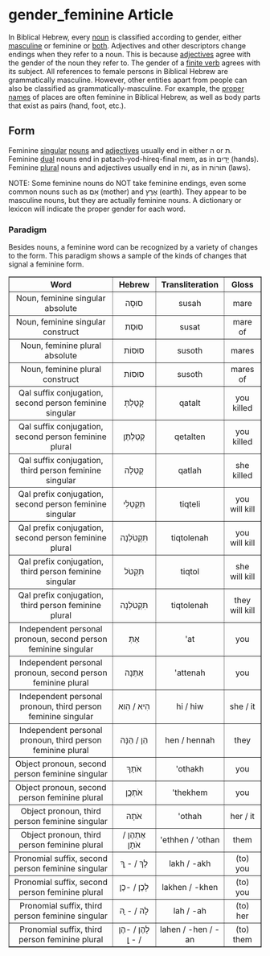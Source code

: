 # gender_feminine Article
In Biblical Hebrew, every [noun](https://git.door43.org/Door43/en-uhg/src/master/content/noun/02.md) is classified according to gender, either [masculine](https://git.door43.org/Door43/en-uhg/src/master/content/gender_masculine/02.md) or feminine or [both](https://git.door43.org/Door43/en-uhg/src/master/content/gender_both/02.md). Adjectives and other descriptors change endings when they refer to a noun. This is because [adjectives](https://git.door43.org/Door43/en-uhg/src/master/content/adjective/02.md) agree with the gender of the noun they refer to. The gender of a [finite verb](https://git.door43.org/Door43/en-uhg/src/master/content/verb/02.md#finite-verbs) agrees with its subject. All references to female persons in Biblical Hebrew are grammatically masculine.  However, other entities apart from people can also be classified as grammatically-masculine. For example, the [proper names](https://git.door43.org/Door43/en-uhg/src/master/content/noun_proper_name/01.md) of places are often feminine in Biblical Hebrew, as well as body parts that exist as pairs (hand, foot, etc.).

## Form

Feminine [singular](https://via.hypothes.is/https://git.door43.org/Door43/en-uhg/src/master/content/number_singular/02.md) [nouns]((https://git.door43.org/Door43/en-uhg/src/master/content/noun/02.md)) and [adjectives]((https://git.door43.org/Door43/en-uhg/src/master/content/adjective/02.md)) usually end in either ה or ת. Feminine [dual](https://git.door43.org/Door43/en-uhg/src/master/content/number_dual/02.md) nouns end in patach-yod-hireq-final mem, as in יָדַיִם (hands). Feminine [plural](https://git.door43.org/Door43/en-uhg/src/master/content/number_plural/02.md) nouns and adjectives usually end in וֹת, as in תּוֹרוֹת (laws).

NOTE: Some feminine nouns do NOT take feminine endings, even some common nouns such as אֵם (mother) and אֶרֶץ (earth). They appear to be masculine nouns, but they are actually feminine nouns. A dictionary or lexicon will indicate the proper gender for each word. 

### Paradigm
Besides nouns, a feminine word can be recognized by a variety of changes to the form. This paradigm shows a sample of the kinds of changes that signal a feminine form.

<table border="1" class="docutils">
<tr class="row-odd"><th>Word</th><th>Hebrew</th><th>Transliteration</th><th>Gloss</th>
</tr>
<tr class="row-even" align="center"><td>Noun, feminine singular absolute</td><td>סוּסָה</td><td>susah</td><td>mare</td>
</tr>
<tr class="row-even" align="center"><td>Noun, feminine singular construct</td><td>סוּסַת</td><td>susat</td><td>mare of</td>
</tr>
<tr class="row-even" align="center"><td>Noun, feminine plural absolute</td><td>סוּסוֹת</td><td>susoth</td><td>mares</td>
</tr>
<tr class="row-even" align="center"><td>Noun, feminine plural construct</td><td>סוּסוֹת</td><td>susoth</td><td>mares of</td>
</tr>
<tr class="row-even" align="center"><td>Qal suffix conjugation, second person feminine singular</td><td>קָטַלְתְּ</td><td>qatalt</td><td>you killed</td>
</tr>
<tr class="row-odd" align="center"><td>Qal suffix conjugation, second person feminine plural</td><td>קְטַלְתֶּן</td><td>qetalten</td><td>you killed</td>
</tr>
<tr class="row-even" align="center"><td>Qal suffix conjugation, third person feminine singular</td><td>קָטְלָה</td><td>qatlah</td><td>she killed</td>
</tr>
<tr class="row-odd" align="center"><td>Qal prefix conjugation, second person feminine singular</td><td>תִּקְטְלִי</td><td>tiqteli</td><td>you will kill</td>
</tr>
<tr class="row-even" align="center"><td>Qal prefix conjugation, second person feminine plural</td><td>תִּקְטֹלְנָה</td><td>tiqtolenah</td><td>you will kill</td>
</tr>
<tr class="row-odd" align="center"><td>Qal prefix conjugation, third person feminine singular</td><td>תִּקְטֹל</td><td>tiqtol</td><td>she will kill</td>
</tr>
<tr class="row-even" align="center"><td>Qal prefix conjugation, third person feminine plural</td><td>תִּקְטֹלְנָה</td><td>tiqtolenah</td><td>they will kill</td>
</tr>
<tr class="row-odd" align="center"><td>Independent personal pronoun, second person feminine singular</td><td>אַתְּ</td><td>'at</td><td>you</td>
</tr>
<tr class="row-even" align="center"><td>Independent personal pronoun, second person feminine plural</td><td>אַתֵּנָה</td><td>'attenah</td><td>you</td>
</tr>
<tr class="row-odd" align="center"><td>Independent personal pronoun, third person feminine singular</td><td>הִיא / הִוא</td><td>hi / hiw</td><td>she / it</td>
</tr>
<tr class="row-even" align="center"><td>Independent personal pronoun, third person feminine plural</td><td>הֵן / הֵנָּה</td><td>hen / hennah</td><td>they</td>
</tr>
<tr class="row-odd" align="center"><td>Object pronoun, second person feminine singular</td><td>אֹתָךְ</td><td>'othakh</td><td>you</td>
</tr>
<tr class="row-even" align="center"><td>Object pronoun, second person feminine plural</td><td>אֹתְכֶֶן</td><td>'thekhem</td><td>you</td>
</tr>
<tr class="row-odd" align="center"><td>Object pronoun, third person feminine singular</td><td>אֹתָהּ</td><td>'othah</td><td>her / it</td>
</tr>
<tr class="row-even" align="center"><td>Object pronoun, third person feminine plural</td><td>אֶתְהֶן / אֹתָן</td><td>'ethhen / 'othan</td><td>them</td>
</tr>
<tr class="row-odd" align="center"><td>Pronomial suffix, second person feminine singular</td><td>לָךְ / - ָךְ </td><td>lakh / -akh</td><td>(to) you</td>
</tr>
<tr class="row-even" align="center"><td>Pronomial suffix, second person feminine plural</td><td>לָכֶן / -כֶן</td><td>lakhen / -khen</td><td>(to) you</td>
</tr>
<tr class="row-odd" align="center"><td>Pronomial suffix, third person feminine singular</td><td>לָהּ / - ָהּ</td><td>lah / -ah</td><td>(to) her</td>
</tr>
<tr class="row-even" align="center"><td>Pronomial suffix, third person feminine plural</td><td>לָהֶן / -הֶן / - ָן</td><td>lahen / -hen / -an</td><td>(to) them</td>
</tr>
</tbody>
</table>